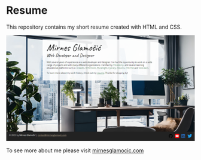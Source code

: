 # Resume
This repository contains my short resume created with HTML and CSS.

[![Mirnes Glamočić](project.png)](https://resume.mirnesglamocic.repl.co/)

To see more about me please visit [mirnesglamocic.com](http://mirnesglamocic.com)